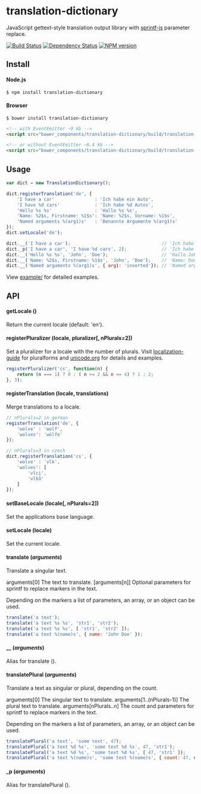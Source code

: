 # translation-dictionary

JavaScript gettext-style translation output library with [sprintf-js](https://github.com/alexei/sprintf.js) parameter replace.

[![Build Status](https://travis-ci.org/rottmann/translation-dictionary.svg?branch=master)](https://travis-ci.org/rottmann/translation-dictionary)
[![Dependency Status](https://david-dm.org/rottmann/translation-dictionary.svg)](https://david-dm.org/rottmann/translation-dictionary)
[![NPM version](https://badge.fury.io/js/translation-dictionary.svg)](http://badge.fury.io/js/translation-dictionary)


## Install

#### Node.js
`$ npm install translation-dictionary`


#### Browser
`$ bower install translation-dictionary`

```html
<!-- with EventEmitter ~9 kb -->
<script src="bower_components/translation-dictionary/build/translation-dictionary.min.js"></script>

<!-- or without EventEmitter ~6.4 kb -->
<script src="bower_components/translation-dictionary/build/translation-dictionary.woe.min.js"></script>
```


## Usage
```js
var dict = new TranslationDictionary();

dict.registerTranslation('de', {
    'I have a car'               : 'Ich habe ein Auto',
    'I have %d cars'             : 'Ich habe %d Autos',
    'Hello %s %s'                : 'Hallo %s %s',
    'Name: %2$s, Firstname: %1$s': 'Name: %2$s, Vorname: %1$s',
    'Named arguments %(arg1)s'   : 'Benannte Argumente %(arg1)s'
});
dict.setLocale('de');

dict.__('I have a car');                                  // 'Ich habe ein Auto'
dict._p('I have a car', 'I have %d cars', 2);             // 'Ich habe 2 Autos'
dict.__('Hello %s %s', 'John', 'Doe');                    // 'Hallo John Doe'
dict.__('Name: %2$s, Firstname: %1$s', 'John', 'Doe');    // 'Name: Doe, Vorname: John'
dict.__('Named arguments %(arg1)s', { arg1: 'inserted'}); // 'Named arguments inserted'
```

View [example/](example/) for detailed examples.


## API

#### getLocale ()

Return the current locale (default: 'en').


#### registerPluralizer (locale, pluralizer[, nPlurals=2])

Set a pluralizer for a locale with the number of plurals.
Visit [localization-guide](http://localization-guide.readthedocs.org/en/latest/l10n/pluralforms.html) for pluralforms and [unicode.org](http://www.unicode.org/cldr/charts/latest/supplemental/language_plural_rules.html) for details and examples.

```js
registerPluralizer('cs', function(n) {
    return (n === 1) ? 0 : ( n >= 2 && n <= 4) ? 1 : 2;
}, 3);
```


#### registerTranslation (locale, translations)

Merge translations to a locale.

```js
// nPlurals=2 in german
registerTranslation('de', {
    'wolve' : 'wolf',
    'wolves': 'wölfe'
});

// nPlurals=3 in czech
dict.registerTranslation('cs', {
    'wolve' : 'vlk',
    'wolves': [
        'vlci',
        'vlků'
    ]
});
```


#### setBaseLocale (locale[, nPlurals=2])

Set the applications base language.


#### setLocale (locale)

Set the current locale.


#### translate (_arguments_)

Translate a singular text.

arguments[0] The text to translate.
[arguments[n]] Optional parameters for sprintf to replace markers in the text.

Depending on the markers a list of parameters, an array, or an object can be used.

```js
translate('a text');
translate('a text %s %s', 'str1', 'str2');
translate('a text %s %s', [ 'str1', 'str2' ]);
translate('a text %(name)s', { name: 'John Doe' });
```


#### \_\_ (_arguments_)

Alias for translate ().


#### translatePlural (_arguments_)

Translate a text as singular or plural, depending on the count.

arguments[0] The singular text to translate.
arguments[1..(nPlurals-1)] The plural text to translate.
arguments[nPlurals..n]     The count and parameters for sprintf to replace markers in the text.

Depending on the markers a list of parameters, an array, or an object can be used.

```js
translatePlural('a text', 'some text', 47);
translatePlural('a text %d %s', 'some text %d %s', 47, 'str1');
translatePlural('a text %d %s', 'some text %d %s', [ 47, 'str1' ]);
translatePlural('a text %(name)s', 'some text %(name)s', { count: 47, name: 'John Doe' });
```


#### \_p (_arguments_)

Alias for translatePlural ().
